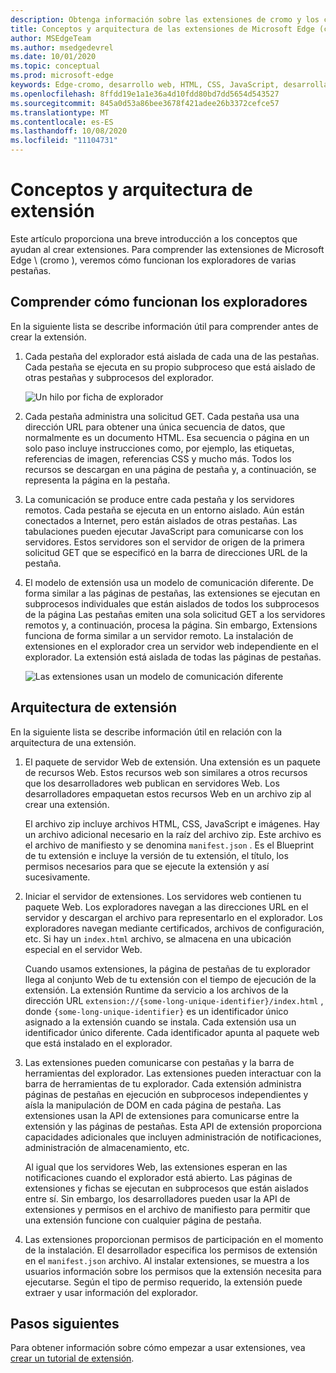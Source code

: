 ```yaml
---
description: Obtenga información sobre las extensiones de cromo y los conceptos básicos para crear extensiones.
title: Conceptos y arquitectura de las extensiones de Microsoft Edge (cromo)
author: MSEdgeTeam
ms.author: msedgedevrel
ms.date: 10/01/2020
ms.topic: conceptual
ms.prod: microsoft-edge
keywords: Edge-cromo, desarrollo web, HTML, CSS, JavaScript, desarrollador, extensiones
ms.openlocfilehash: 8ffdd19e1a1e36a4d10fdd80bd7dd5654d543527
ms.sourcegitcommit: 845a0d53a86bee3678f421adee26b3372cefce57
ms.translationtype: MT
ms.contentlocale: es-ES
ms.lasthandoff: 10/08/2020
ms.locfileid: "11104731"
---
```

# Conceptos y arquitectura de extensión

Este artículo proporciona una breve introducción a los conceptos que ayudan al crear extensiones. Para comprender las extensiones de Microsoft Edge \ (cromo \), veremos cómo funcionan los exploradores de varias pestañas.


## Comprender cómo funcionan los exploradores

En la siguiente lista se describe información útil para comprender antes de crear la extensión.

1.  Cada pestaña del explorador está aislada de cada una de las pestañas.  Cada pestaña se ejecuta en su propio subproceso que está aislado de otras pestañas y subprocesos del explorador.

    ![Un hilo por ficha de explorador](media/index-image1-browsertabs.png)  

2.  Cada pestaña administra una solicitud GET.  Cada pestaña usa una dirección URL para obtener una única secuencia de datos, que normalmente es un documento HTML.  Esa secuencia o página en un solo paso incluye instrucciones como, por ejemplo, las etiquetas, referencias de imagen, referencias CSS y mucho más.  Todos los recursos se descargan en una página de pestaña y, a continuación, se representa la página en la pestaña.  

3.  La comunicación se produce entre cada pestaña y los servidores remotos.  Cada pestaña se ejecuta en un entorno aislado. Aún están conectados a Internet, pero están aislados de otras pestañas.  Las tabulaciones pueden ejecutar JavaScript para comunicarse con los servidores. Estos servidores son el servidor de origen de la primera solicitud GET que se especificó en la barra de direcciones URL de la pestaña.  

4.  El modelo de extensión usa un modelo de comunicación diferente.  De forma similar a las páginas de pestañas, las extensiones se ejecutan en subprocesos individuales que están aislados de todos los subprocesos de la página  Las pestañas emiten una sola solicitud GET a los servidores remotos y, a continuación, procesa la página. Sin embargo, Extensions funciona de forma similar a un servidor remoto. La instalación de extensiones en el explorador crea un servidor web independiente en el explorador. La extensión está aislada de todas las páginas de pestañas.  

    ![Las extensiones usan un modelo de comunicación diferente](media/index-image3-upsidedown.png)  

## Arquitectura de extensión

En la siguiente lista se describe información útil en relación con la arquitectura de una extensión.  

1.  El paquete de servidor Web de extensión.  Una extensión es un paquete de recursos Web. Estos recursos web son similares a otros recursos que los desarrolladores web publican en servidores Web. Los desarrolladores empaquetan estos recursos Web en un archivo zip al crear una extensión.
    
    El archivo zip incluye archivos HTML, CSS, JavaScript e imágenes.  Hay un archivo adicional necesario en la raíz del archivo zip. Este archivo es el archivo de manifiesto y se denomina `manifest.json` .  Es el Blueprint de tu extensión e incluye la versión de tu extensión, el título, los permisos necesarios para que se ejecute la extensión y así sucesivamente.

2.  Iniciar el servidor de extensiones.  Los servidores web contienen tu paquete Web. Los exploradores navegan a las direcciones URL en el servidor y descargan el archivo para representarlo en el explorador. Los exploradores navegan mediante certificados, archivos de configuración, etc.  Si hay un `index.html` archivo, se almacena en una ubicación especial en el servidor Web.  

    Cuando usamos extensiones, la página de pestañas de tu explorador llega al conjunto Web de tu extensión con el tiempo de ejecución de la extensión.  La extensión Runtime da servicio a los archivos de la dirección URL `extension://{some-long-unique-identifier}/index.html` , donde `{some-long-unique-identifier}` es un identificador único asignado a la extensión cuando se instala.  Cada extensión usa un identificador único diferente. Cada identificador apunta al paquete web que está instalado en el explorador.   

3.  Las extensiones pueden comunicarse con pestañas y la barra de herramientas del explorador.   Las extensiones pueden interactuar con la barra de herramientas de tu explorador. Cada extensión administra páginas de pestañas en ejecución en subprocesos independientes y aísla la manipulación de DOM en cada página de pestaña.  Las extensiones usan la API de extensiones para comunicarse entre la extensión y las páginas de pestañas.  Esta API de extensión proporciona capacidades adicionales que incluyen administración de notificaciones, administración de almacenamiento, etc.  

    Al igual que los servidores Web, las extensiones esperan en las notificaciones cuando el explorador está abierto.  Las páginas de extensiones y fichas se ejecutan en subprocesos que están aislados entre sí. Sin embargo, los desarrolladores pueden usar la API de extensiones y permisos en el archivo de manifiesto para permitir que una extensión funcione con cualquier página de pestaña.  

4. Las extensiones proporcionan permisos de participación en el momento de la instalación.  El desarrollador especifica los permisos de extensión en el `manifest.json` archivo. Al instalar extensiones, se muestra a los usuarios información sobre los permisos que la extensión necesita para ejecutarse. Según el tipo de permiso requerido, la extensión puede extraer y usar información del explorador.


## Pasos siguientes

 Para obtener información sobre cómo empezar a usar extensiones, vea [crear un tutorial de extensión][CreateAnExtensionPart1]. 



<!-- image links -->  

<!-- links -->  

[CreateAnExtensionPart1]: ./part1-simple-extension.md "Crear un tutorial de extensión: parte 1 | Microsoft docs"  